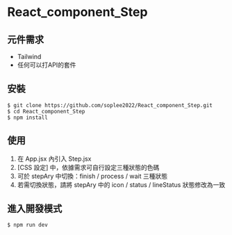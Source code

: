 # React_component_Step

## 元件需求

* Tailwind
* 任何可以打API的套件

## 安裝

```
$ git clone https://github.com/soplee2022/React_component_Step.git
$ cd React_component_Step
$ npm install
```

## 使用

1. 在 App.jsx 內引入 Step.jsx
2. [CSS 設定] 中，依據需求可自行設定三種狀態的色碼
3. 可於 stepAry 中切換：finish / process / wait 三種狀態
4. 若需切換狀態，請將 stepAry 中的 icon / status / lineStatus  狀態修改為一致

## 進入開發模式

```
$ npm run dev
```
